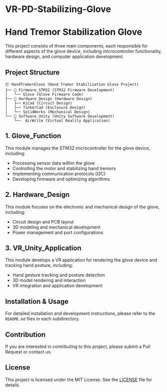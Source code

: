 # VR-PD-Stabilizing-Glove

# Hand Tremor Stabilization Glove

This project consists of three main components, each responsible for different aspects of the glove device, including microcontroller functionality, hardware design, and computer application development.

## Project Structure

```
📦 HandTremorGlove (Hand Tremor Stabilization Glove Project)
├── 📂 Firmware_STM32 (STM32 Firmware Development)
│   └── Glove (Glove Firmware Code)
├── 📂 Hardware_Design (Hardware Design)
│   ├── KiCad (Circuit Design)
│   ├── TinkerCad (Enclosure Design)
│   └── SolidWorks (Mechanical Design)
└── 📂 Software_Unity (Unity Software Development)
    └──  AirWrite (Virtual Reality Application)
```

## 1. Glove_Function
This module manages the STM32 microcontroller for the glove device, including:
- Processing sensor data within the glove
- Controlling the motor and stabilizing hand tremors
- Implementing communication protocols (I2C)
- Developing firmware and optimizing algorithms

## 2. Hardware_Design
This module focuses on the electronic and mechanical design of the glove, including:
- Circuit design and PCB layout
- 3D modeling and mechanical development
- Power management and port configurations

## 3. VR_Unity_Application
This module develops a VR application for rendering the glove device and tracking hand posture, including:
- Hand gesture tracking and posture detection
- 3D model rendering and interaction
- VR integration and application development

## Installation & Usage
For detailed installation and development instructions, please refer to the `README.md` files in each subdirectory.

## Contribution
If you are interested in contributing to this project, please submit a Pull Request or contact us.

## License
This project is licensed under the MIT License. See the [LICENSE](LICENSE) file for details.

